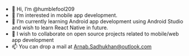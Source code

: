 - 👋 Hi, I’m @humblefool209
- 👀 I’m interested in mobile app development.
- 🌱 I’m currently learning Android app development using Android Studio and wish to learn React Native in future.
- 💞️ I wish to collaborate on open source projects related to mobile/web app development
- 📫 You can drop a mail at Arnab.Sadhukhan@outlook.com

<!---
humblefool209/humblefool209 is a ✨ special ✨ repository because its `README.md` (this file) appears on your GitHub profile.
You can click the Preview link to take a look at your changes.
--->
